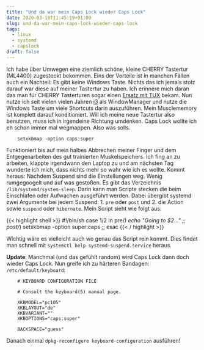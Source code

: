 ```yaml
---
title: "Und da war mein Caps Lock wieder Caps Lock"
date: 2020-03-16T11:45:19+01:00
slug: und-da-war-mein-caps-lock-wieder-caps-lock
tags:
  - linux
  - systemd
  - capslock
draft: false
---
```


Ich habe über Umwegen eine ziemlich schöne, kleine CHERRY Tastertur (ML4400) zugesteckt bekommen. Eins der Vorteile ist in manchen Fällen auch ein Nachteil: Es gibt keine Windows Taste. Nichts das ich jemals stolz darauf war diese auf meiner Tastertur zu haben. Ich erinnere mich daran das man für CHERRY Tasterturen sogar einen [Ersatz mit TUX](https://www.keyboardco.com/product/tux-penguin-logo-windows-keys-2-keycaps-for-cherry-mx-switches.asp) bekam. Nun nutze ich seit vielen vielen Jahren [i3](https://i3wm.org) als WindowManager und nutze die Windows Taste um viele Shortcuts darin auszuführen. Mein Musclememory ist komplett darauf konditioniert. Will ich meine neue Tastertur also benutzen, muss ich in irgendeine Richtung umdenken. Caps Lock wollte ich eh schon immer mal wegmappen. Also was solls.

        setxkbmap -option caps:super

Funktioniert bis auf mein halbes Abbrechen meiner Finger und dem Entgegenarbeiten des gut trainierten Muskelspeichers. Ich fing an zu arbeiten, klappte irgendwann den Laptop zu und am nächsten Tag wunderte ich mich, dass nichts mehr so wahr wie ich es wollte. Kommt heraus: Nachdem Suspend sind die Einstellungen weg. Wenig rumgegoogelt und auf was gestoßen. Es gibt das Verzeichnis `/lib/systemd/system-sleep`. Darin kann man Scripte stecken die beim Einschlafen oder Aufwachen ausgeführt werden. Dabei übergibt systemd zwei Argumente bei jedem Suspend: 1. `pre` oder `post` und 2. die Action sowie `suspend` oder `hibernate`. Mein Script sieht wie folgt aus:

{{< highlight shell >}}
        #!/bin/sh
        case $1/$2 in
            pre/*)
                echo "Going to $2..."
                ;;
            post/*)
                setxkbmap -option super:caps
                ;;
        esac
{{< / highlight >}}

Wichtig wäre es vielleicht auch wo genau das Script rein kommt. Dies findet man schnell mit `systemctl help systemd-suspend.service` heraus.

__Update__: Manchmal (und das gefühlt random) wird Caps Lock dann doch wieder Caps Lock. Nun greife ich zu härteren Bandagen: `/etc/default/keyboard`:

        # KEYBOARD CONFIGURATION FILE

        # Consult the keyboard(5) manual page.

        XKBMODEL="pc105"
        XKBLAYOUT="de"
        XKBVARIANT=""
        XKBOPTIONS="caps:super"

        BACKSPACE="guess"

Danach einmal `dpkg-reconfigure keyboard-configuration` ausführen!
